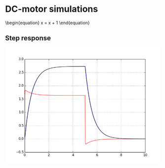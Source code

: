 # DC-motor simulations

\begin{equation}
x = x + 1
\end{equation}

## Step response
![Step Response](step_response.png)
